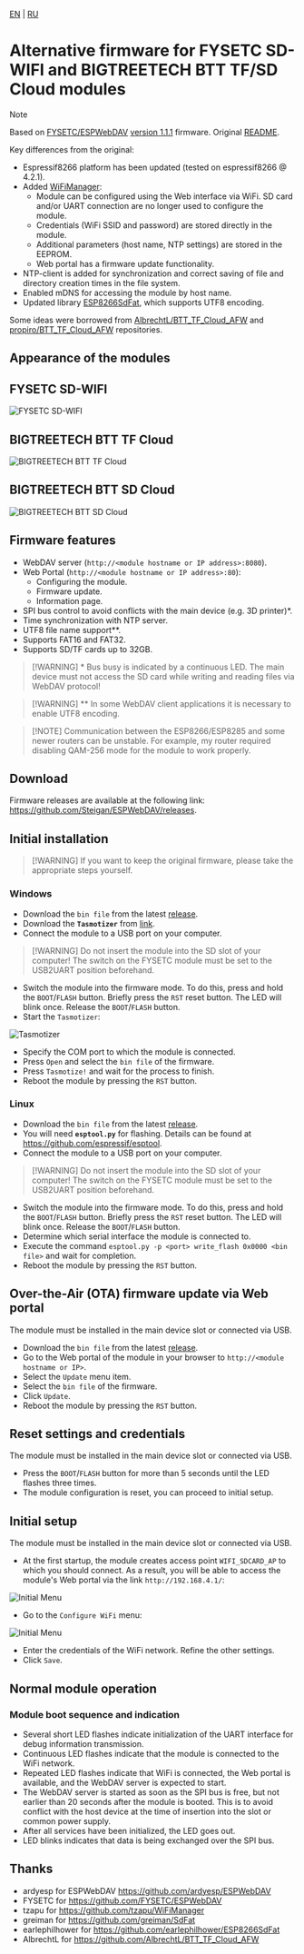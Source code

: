 [EN](README.MD) | [RU](README_RU.MD)
# Alternative firmware for FYSETC SD-WIFI and BIGTREETECH BTT TF/SD Cloud modules
> [!NOTE]
> Based on [FYSETC/ESPWebDAV](https://github.com/FYSETC/ESPWebDAV) [version 1.1.1](https://github.com/FYSETC/ESPWebDAV/releases/tag/v1.1.1) firmware. Original [README](README_ORI.MD).
> 
> Key differences from the original:
> * Espressif8266 platform has been updated (tested on espressif8266 @ 4.2.1).
> * Added [WiFiManager](https://github.com/tzapu/WiFiManager):
>   * Module can be configured using the Web interface via WiFi. SD card and/or UART connection are no longer used to configure the module.
>   * Credentials (WiFi SSID and password) are stored directly in the module.
>   * Additional parameters (host name, NTP settings) are stored in the EEPROM.
>   * Web portal has a firmware update functionality.
> * NTP-client is added for synchronization and correct saving of file and directory creation times in the file system.
> * Enabled mDNS for accessing the module by host name.
> * Updated library [ESP8266SdFat](https://github.com/earlephilhower/ESP8266SdFat), which supports UTF8 encoding.
> 
> Some ideas were borrowed from [AlbrechtL/BTT_TF_Cloud_AFW](https://github.com/AlbrechtL/BTT_TF_Cloud_AFW) and [propiro/BTT_TF_Cloud_AFW](https://github.com/propiro/BTT_TF_Cloud_AFW/tree/patch-1) repositories.

## Appearance of the modules
## FYSETC SD-WIFI

![FYSETC SD-WIFI](pics/FYSETC_SD_WIFI.png)

## BIGTREETECH BTT TF Cloud

![BIGTREETECH BTT TF Cloud](pics/BTT_TF_CLOUD.jpg)

## BIGTREETECH BTT SD Cloud

![BIGTREETECH BTT SD Cloud](pics/BTT_SD_CLOUD.jpg)

## Firmware features

* WebDAV server (`http://<module hostname or IP address>:8080`).
* Web Portal (`http://<module hostname or IP address>:80`):
  * Configuring the module.
  * Firmware update.
  * Information page.
* SPI bus control to avoid conflicts with the main device (e.g. 3D printer)*.
* Time synchronization with NTP server.
* UTF8 file name support**.
* Supports FAT16 and FAT32.
* Supports SD/TF cards up to 32GB.
>[!WARNING] * Bus busy is indicated by a continuous LED. The main device must not access the SD card while writing and reading files via WebDAV protocol!

>[!WARNING] ** In some WebDAV client applications it is necessary to enable UTF8 encoding.

> [!NOTE] Communication between the ESP8266/ESP8285 and some newer routers can be unstable. For example, my router required disabling QAM-256 mode for the module to work properly.

## Download
Firmware releases are available at the following link: https://github.com/Steigan/ESPWebDAV/releases.

## Initial installation
>[!WARNING] If you want to keep the original firmware, please take the appropriate steps yourself.

### Windows
* Download the `bin file` from the latest [release](https://github.com/Steigan/ESPWebDAV/releases).
* Download the **`Tasmotizer`** from [link](https://github.com/tasmota/tasmotizer/releases).
* Connect the module to a USB port on your computer. 
>[!WARNING] Do not insert the module into the SD slot of your computer! The switch on the FYSETC module must be set to the USB2UART position beforehand.   
* Switch the module into the firmware mode. To do this, press and hold the `BOOT`/`FLASH` button. Briefly press the `RST` reset button. The LED will blink once. Release the `BOOT`/`FLASH` button.
* Start the `Tasmotizer`:
 
 ![Tasmotizer](pics/Tasmotizer.jpg)

* Specify the COM port to which the module is connected.
* Press `Open` and select the `bin file` of the firmware.
* Press `Tasmotize!` and wait for the process to finish. 
* Reboot the module by pressing the `RST` button.

### Linux
* Download the `bin file` from the latest [release](https://github.com/Steigan/ESPWebDAV/releases).
* You will need **`esptool.py`** for flashing. Details can be found at https://github.com/espressif/esptool.
* Connect the module to a USB port on your computer. 
>[!WARNING] Do not insert the module into the SD slot of your computer! The switch on the FYSETC module must be set to the USB2UART position beforehand.   
* Switch the module into the firmware mode. To do this, press and hold the `BOOT`/`FLASH` button. Briefly press the `RST` reset button. The LED will blink once. Release the `BOOT`/`FLASH` button.
* Determine which serial interface the module is connected to.
* Execute the command `esptool.py -p <port> write_flash 0x0000 <bin file>` and wait for completion.
* Reboot the module by pressing the `RST` button.

## Over-the-Air (OTA) firmware update via Web portal

The module must be installed in the main device slot or connected via USB.
* Download the `bin file` from the latest [release](https://github.com/Steigan/ESPWebDAV/releases).
* Go to the Web portal of the module in your browser to `http://<module hostname or IP>`.
* Select the `Update` menu item.
* Select the `bin file` of the firmware.
* Click `Update`.
* Reboot the module by pressing the `RST` button.

## Reset settings and credentials

The module must be installed in the main device slot or connected via USB.
* Press the `BOOT`/`FLASH` button for more than 5 seconds until the LED flashes three times.
* The module configuration is reset, you can proceed to initial setup.

## Initial setup

The module must be installed in the main device slot or connected via USB.
* At the first startup, the module creates access point `WIFI_SDCARD_AP` to which you should connect. As a result, you will be able to access the module's Web portal via the link `http://192.168.4.1/`:

![Initial Menu](pics/WepPortalMenu.png)

* Go to the `Configure WiFi` menu:

![Initial Menu](pics/WepPortalSettings.png)

* Enter the credentials of the WiFi network. Refine the other settings.
* Click `Save`.

## Normal module operation

### Module boot sequence and indication
* Several short LED flashes indicate initialization of the UART interface for debug information transmission.
* Continuous LED flashes indicate that the module is connected to the WiFi network.
* Repeated LED flashes indicate that WiFi is connected, the Web portal is available, and the WebDAV server is expected to start.
* The WebDAV server is started as soon as the SPI bus is free, but not earlier than 20 seconds after the module is booted. This is to avoid conflict with the host device at the time of insertion into the slot or common power supply.
* After all services have been initialized, the LED goes out.
* LED blinks indicates that data is being exchanged over the SPI bus.

## Thanks
* ardyesp for ESPWebDAV https://github.com/ardyesp/ESPWebDAV
* FYSETC for https://github.com/FYSETC/ESPWebDAV
* tzapu for https://github.com/tzapu/WiFiManager
* greiman for https://github.com/greiman/SdFat
* earlephilhower for https://github.com/earlephilhower/ESP8266SdFat
* AlbrechtL for https://github.com/AlbrechtL/BTT_TF_Cloud_AFW